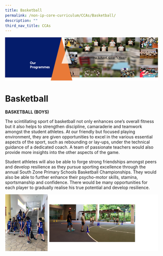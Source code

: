 ```yaml
---
title: Basketball
permalink: /non-ip-core-curriculum/CCAs/Basketball/
description: ""
third_nav_title: CCAs
---
```

![](/images/OurProgrammes1.png)

Basketball
==========

  

<b>BASKETBALL (BOYS)</b>

  

The scintillating sport of basketball not only enhances one’s overall fitness but it also helps to strengthen discipline, camaraderie and teamwork amongst the student athletes. At our friendly but focused playing environment, they are given opportunities to excel in the various essential aspects of the sport, such as rebounding or lay-ups, under the technical guidance of a dedicated coach. A team of passionate teachers would also provide more insights into the other aspects of the game.  

Student athletes will also be able to forge strong friendships amongst peers and develop resilience as they pursue sporting excellence through the annual South Zone Primary Schools Basketball Championships. They would also be able to further enhance their psycho-motor skills, stamina, sportsmanship and confidence. There would be many opportunities for each player to gradually realise his true potential and develop resilience.

![](/images/BASKETBALL%20(BOYS).png)